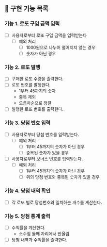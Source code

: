 ## 📝 구현 기능 목록

### 기능 1. 로또 구입 금액 입력

- [ ] 사용자로부터 로또 구입 금액을 입력받는다
  - [ ] 예외 처리
    - [ ] 1000원으로 나누어 떨어지지 않는 경우
    - [ ] 숫자가 아닌 경우

### 기능 2. 로또 발행

- [ ] 구매한 로또 수량을 출력한다.
- [ ] 로또 번호를 발행한다.
  - 1부터 45까지의 숫자
  - 중복 제외
  - 오름차순으로 정렬
- [ ] 발행한 로또 번호를 출력한다.

### 기능 3. 당첨 번호 입력

- [ ] 사용자로부터 당첨 번호를 입력받는다.
  - [ ] 예외 처리
    - [ ] 1부터 45까지의 숫자가 아닌 경우
    - [ ] 중복된 숫자가 있을 경우
- [ ] 사용자로부터 보너스 번호를 입력받는다.
  - [ ] 예외 처리
    - [ ] 1부터 45까지의 숫자가 아닌 경우
    - [ ] 위의 당첨 번호와 중복된 숫자가 있을 경우

### 기능 4. 당첨 내역 확인

- [ ] 각 로또 별로 당첨번호와 일치하는 개수를 계산한다.

### 기능 5. 당첨 통계 출력

- [ ] 수익률을 계산한다.
  - 소수점 둘째 자리에서 반올림
- [ ] 당첨 내역과 수익률을 출력한다.
